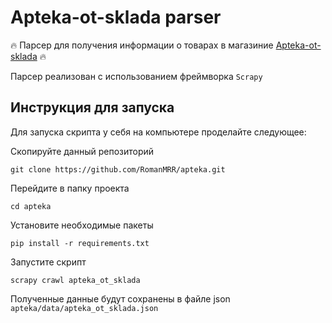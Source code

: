 # Apteka-ot-sklada parser

🔥 Парсер для получения информации о товарах в
магазиние [Apteka-ot-sklada](https://apteka-ot-sklada.ru/)
🔥

Парсер реализован с использованием фреймворка `Scrapy`

## Инструкция для запуска

Для запуска скрипта у себя на компьютере проделайте следующее:

Скопируйте данный репозиторий

```
git clone https://github.com/RomanMRR/apteka.git
```

Перейдите в папку проекта

```
cd apteka
```

Установите необходимые пакеты

```
pip install -r requirements.txt
```

Запустите скрипт

```
scrapy crawl apteka_ot_sklada
```

Полученные данные будут сохранены в файле json `apteka/data/apteka_ot_sklada.json`












